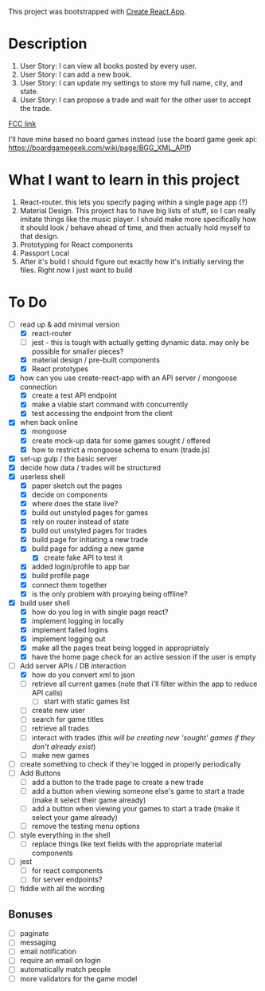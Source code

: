 This project was bootstrapped with [Create React App](https://github.com/facebookincubator/create-react-app).

# Description
1. User Story: I can view all books posted by every user.
2. User Story: I can add a new book.
3. User Story: I can update my settings to store my full name, city, and state.
4. User Story: I can propose a trade and wait for the other user to accept the trade.

[FCC link](https://www.freecodecamp.com/challenges/manage-a-book-trading-club)

I'll have mine based no board games instead (use the board game geek api: https://boardgamegeek.com/wiki/page/BGG_XML_APIf)

# What I want to learn in this project
1. React-router.  this lets you specify paging within a single page app (?)
2. Material Design.  This project has to have big lists of stuff, so I can really imitate things like the music player.  I should make more specifically how it should look / behave ahead of time, and then actually hold myself to that design.
3. Prototyping for React components
4. Passport Local
4. After it's build I should figure out exactly how it's initially serving the files. Right now I just want to build

# To Do
- [ ] read up & add minimal version 
  - [X] react-router
  - [ ] jest - this is tough with actually getting dynamic data. may only be possible for smaller pieces?
  - [X] material design / pre-built components
  - [X] React prototypes
- [X] how can you use create-react-app with an API server / mongoose connection
  - [X] create a test API endpoint
  - [X] make a viable start command with concurrently
  - [X] test accessing the endpoint from the client
- [X] when back online
  - [X] mongoose
  - [X] create mock-up data for some games sought / offered
  - [X] how to restrict a mongoose schema to enum (trade.js)
- [X] set-up gulp / the basic server
- [X] decide how data / trades will be structured
- [X] userless shell
  - [X] paper sketch out the pages
  - [X] decide on components 
  - [X] where does the state live?
  - [X] build out unstyled pages for games
  - [X] rely on router instead of state
  - [X] build out unstyled pages for trades
  - [X] build page for initiating a new trade
  - [X] build page for adding a new game
    - [X] create fake API to test it
  - [X] added login/profile to app bar
  - [X] build profile page
  - [X] connect them together
  - [X] is the only problem with proxying being offline?
- [X] build user shell
  - [X] how do you log in with single page react?
  - [X] implement logging in locally
  - [X] implement failed logins
  - [X] implement logging out
  - [X] make all the pages treat being logged in appropriately
  - [X] have the home page check for an active session if the user is empty
- [ ] Add server APIs / DB interaction
  - [X] how do you convert xml to json
  - [ ] retrieve all current games (note that i'll filter within the app to reduce API calls)
    - [ ] start with static games list
  - [ ] create new user
  - [ ] search for game titles
  - [ ] retrieve all trades
  - [ ] interact with trades (*this will be creating new 'sought' games if they don't already exist*)
  - [ ] make new games
- [ ] create something to check if they're logged in properly periodically
- [ ] Add Buttons
  - [ ] add a button to the trade page to create a new trade
  - [ ] add a button when viewing someone else's game to start a trade (make it select their game already)
  - [ ] add a button when viewing your games to start a trade (make it select your game already)
  - [ ] remove the testing menu options
- [ ] style everything in the shell
  - [ ] replace things like text fields with the appropriate material components
- [ ] jest
  - [ ] for react components
  - [ ] for server endpoints?
- [ ] fiddle with all the wording

## Bonuses
- [ ] paginate
- [ ] messaging
- [ ] email notification
- [ ] require an email on login
- [ ] automatically match people
- [ ] more validators for the game model